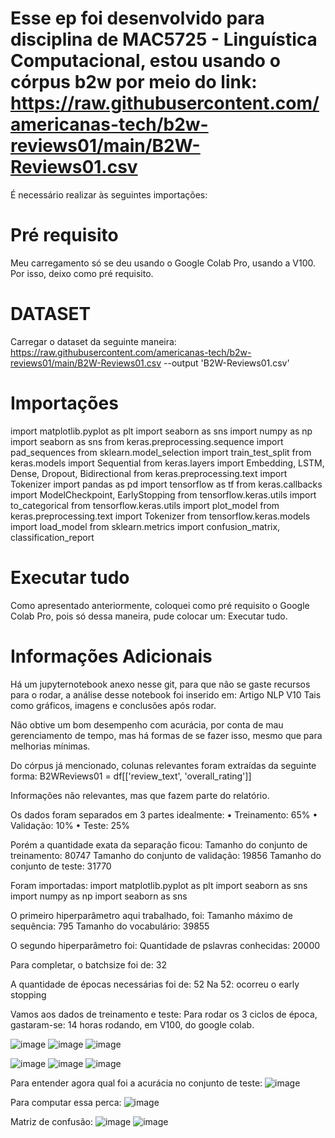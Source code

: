 # Esse ep foi desenvolvido para disciplina de MAC5725 - Linguística Computacional, estou usando o córpus b2w por meio do link: https://raw.githubusercontent.com/americanas-tech/b2w-reviews01/main/B2W-Reviews01.csv 
É necessário realizar às seguintes importações: 

    
# Pré requisito
Meu carregamento só se deu usando o Google Colab Pro, usando a V100. Por isso, deixo como pré requisito.

# DATASET

Carregar o dataset da seguinte maneira:  https://raw.githubusercontent.com/americanas-tech/b2w-reviews01/main/B2W-Reviews01.csv --output 'B2W-Reviews01.csv' 

# Importações 
import matplotlib.pyplot as plt
import seaborn as sns
import numpy as np
import seaborn as sns
from keras.preprocessing.sequence import pad_sequences
from sklearn.model_selection import train_test_split
from keras.models import Sequential
from keras.layers import Embedding, LSTM, Dense, Dropout, Bidirectional
from keras.preprocessing.text import Tokenizer
import pandas as pd
import tensorflow as tf
from keras.callbacks import ModelCheckpoint, EarlyStopping
from tensorflow.keras.utils import to_categorical
from tensorflow.keras.utils import plot_model
from keras.preprocessing.text import Tokenizer
from tensorflow.keras.models import load_model
from sklearn.metrics import confusion_matrix, classification_report

# Executar tudo
Como apresentado anteriormente, coloquei como pré requisito o Google Colab Pro, pois só dessa maneira, pude colocar um: Executar tudo. 

# Informações Adicionais
Há um jupyternotebook anexo nesse git, para que não se gaste recursos para o rodar, a análise desse notebook foi inserido em: Artigo NLP V10
Tais como gráficos, imagens e conclusões após rodar.

Não obtive um bom desempenho com acurácia, por conta de mau gerenciamento de tempo, mas há formas de se fazer isso, mesmo que para melhorias mínimas. 

Do córpus já mencionado, colunas relevantes foram extraídas da seguinte forma: 
B2WReviews01 = df[['review_text', 'overall_rating']]

Informações não relevantes, mas que fazem parte do relatório.

Os dados foram separados em 3 partes idealmente:
• Treinamento: 65%
• Validação: 10%
• Teste: 25%

Porém a quantidade exata da separação ficou: 
Tamanho do conjunto de treinamento: 80747
Tamanho do conjunto de validação: 19856
Tamanho do conjunto de teste: 31770

Foram importadas:
import matplotlib.pyplot as plt
import seaborn as sns
import numpy as np
import seaborn as sns

O primeiro hiperparâmetro aqui trabalhado, foi:
Tamanho máximo de sequência: 795
Tamanho do vocabulário: 39855

O segundo hiperparâmetro foi:
Quantidade de pslavras conhecidas: 20000

Para completar, o batchsize foi de: 
32

A quantidade de épocas necessárias foi de: 52
Na 52: ocorreu o early stopping

Vamos aos dados de treinamento e teste: 
Para rodar os 3 ciclos de época, gastaram-se: 14 horas rodando, em V100, do google colab.

![image](https://github.com/CalebeRezende/ep1/assets/120114655/35260673-9cca-48d9-b692-4f74aadb52de)
![image](https://github.com/CalebeRezende/ep1/assets/120114655/cd446296-6be3-4537-b8a6-4a8e70728afb)
![image](https://github.com/CalebeRezende/ep1/assets/120114655/d8c1d414-814f-4a71-ab85-d40a4450f2e1)

![image](https://github.com/CalebeRezende/ep1/assets/120114655/575f9328-f67f-45b7-a666-4828f0e7fd07)
![image](https://github.com/CalebeRezende/ep1/assets/120114655/2dd9ed17-407c-49f6-b9ae-8da7e045b264)
![image](https://github.com/CalebeRezende/ep1/assets/120114655/2a734ae4-c1a9-42dd-8476-256890e9005e)

Para entender agora qual foi a acurácia no conjunto de teste: ![image](https://github.com/CalebeRezende/ep1/assets/120114655/ff5be29a-77a8-4dbf-b4ba-6f42809c2369)

Para computar essa perca: ![image](https://github.com/CalebeRezende/ep1/assets/120114655/2eead072-ab6d-4482-a086-0b0f5acaa7a7)

Matriz de confusão: 
![image](https://github.com/CalebeRezende/ep1/assets/120114655/8562acd1-2286-49cf-9ee4-a1de1327c2fd)
![image](https://github.com/CalebeRezende/ep1/assets/120114655/61230f17-f313-4155-b8d6-b380a8d549b1)




